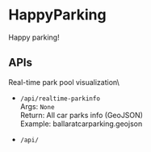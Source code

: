 # HappyParking
Happy parking!

## APIs
Real-time park pool visualization\

* ``/api/realtime-parkinfo``\
  Args: `None`\
  Return: All car parks info (GeoJSON)\
  Example: ballaratcarparking.geojson
  
* ``/api/``